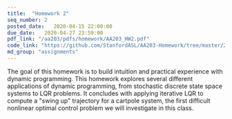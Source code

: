 ```yaml
---
title:  "Homework 2"
seq_number: 2
posted_date:   2020-04-15 22:00:00
due_date:   2020-04-27 23:59:00
pdf_link: "/aa203/pdfs/homework/AA203_HW2.pdf"
code_link: "https://github.com/StanfordASL/AA203-Homework/tree/master/2020/HW2"
md_group: "assignments"
---
```


The goal of this homework is to build intuition and practical experience with dynamic programming. This homework explores several different applications of dynamic programming, from stochastic discrete state space systems to LQR problems. It concludes with applying iterative LQR to compute a "swing up" trajectory for a cartpole system, the first difficult nonlinear optimal control problem we will investigate in this class. 